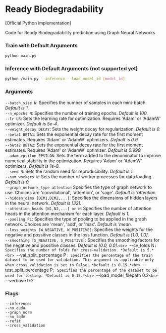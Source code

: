 # Ready Biodegradability

[Official Python implementation]

Code for Ready Biodegradability prediction using Graph Neural Networks


### Train with Default Arguments
```bash
python main.py
```


### Inference with Default Arguments (not supported yet)
```bash
python /main.py --inference --load_model_id [model_id]
```


### Arguments
`--batch_size N`: Specifies the number of samples in each mini-batch. *Default is 1.*<br>
`--n_epochs N`: Specifies the number of training epochs. *Default is 100.*<br>
`--lr LR`: Sets the learning rate for optimization. Requires 'Adam' or 'AdamW' optimizer. *Default is 5e-4.*<br>
`--weight_decay DECAY`: Sets the weight decay for regularization. *Default is 0.*<br>
`--beta1 BETA1`: Sets the exponential decay rate for the first moment estimates. Requires 'Adam' or  'AdamW' optimizers. *Default is 0.9.*<br>
`--beta2 BETA2`: Sets the exponential decay rate for the first moment estimates. Requires 'Adam' or 'AdamW' optimizer. *Default is 0.999.*<br>
`--adam_epsilon EPSILON`: Sets the term added to the denominator to improve numerical stability in the optimization. Requires 'Adam' or 'AdamW' optimizers. *Default is 1e-8.*<br>
`--seed N`: Sets the random seed for reproducibility. *Default is 1.*<br>
`--num_workers N`: Sets the number of worker processes for data loading. *Default is 0.*<br>
`--graph_network_type attention` Specifies the type of graph network to use. Choices are 'convolutional', 'attention', or 'sage'. *Default is 'attention.*<br>
`--hidden_dims [DIM1,DIM2,...]`: Specifies the dimensions of hidden layers in the neural network. *Default is [32].*<br>
`--attention_heads [N1,N2,...] or N`: Specifies the number of attention heads in the attention mechanism for each layer. *Default is 1.*<br>
`--pooling PL`: Specifies the type of pooling to be applied in the graph network. Choices are 'mean', 'add', or 'max'. *Default is 'mean.*<br>
`--loss_weights [W_NEGATIVE, W_POSITIVE]`: Specifies the weights for the negative and possitive classes in the loss function. *Default is [1.0, 1.0]*.<br>
`--smoothing [S_NEGATIVE, S_POSITIVE]`: Specifies the smoothing factors for the negative and possitive classes. *Default is [0.0, 0.0].*`<br>
`--cv_folds N`: Specifies the number of folds for cross-validation. *Default is 5.*<br>
`--val_split_percentage P`: Specifies the percentage of the train dataset to be used for validation. This argument is applicable only when cross_validation is set to False. *Default is 0.15.*<br>
`--test_split_percentage P`: Specifies the percentage of the dataset to be used for testing. *Default is 0.15.*<br>
`--load_model_filepath 0.2`<br>
`--verbose 0.2`<br>

### Flags
`--inference: `<br>
`--no_cuda`<br>
`--graph_norm`<br>
`--no_tqdm`<br>
`--refit`<br>
`--cross_validation`<br>

<!-- 

### Project Directory Structure

```
Project_dir/
    ├── models/
    ├── notebooks/
    ├── utils/
    ├── src/
    └── data/
```

### Data Directory

In the notebooks/ directory, the naming convention for notebooks follows the pattern `{category}_[...].ipynb`, where `{category}` serves as a prefix indicating the corresponding data directory. The `[...]` represents any arbitrary suffix. An example is given below:


```
Project_dir/
│
├── notebooks/
│   ├── modellingA_[...].ipynb
│   ├── ...
│   └── other_notebook.ipynb
│
├── data/
│   ├── modellingA/
│   │   ├── data_file1.csv
│   │   ├── data_file2.csv
│   │   └── ...
│   ├── ...
│   └── other_data_dir/
│
└── ... -->
<!-- ``` -->



